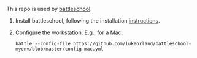 This repo is used by
[battleschool](https://github.com/spencergibb/battleschool).

1. Install battleschool, following the installation
   [instructions](https://github.com/spencergibb/battleschool#install).
1. Configure the workstation. E.g., for a Mac:

       battle --config-file https://github.com/lukeorland/battleschool-myenv/blob/master/config-mac.yml
